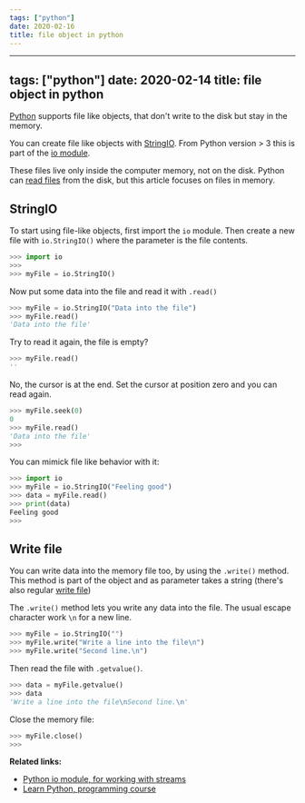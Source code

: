 ```yaml
---
tags: ["python"]
date: 2020-02-16
title: file object in python
---
```

---
tags: ["python"]
date: 2020-02-14
title: file object in python
---
<a href="https://python.org">Python</a> supports file like objects, that don't write to the disk but stay in the memory.

You can create file like objects with <a href="https://docs.python.org/2/library/stringio.html">StringIO</a>. From Python version > 3 this is part of the <a href="https://docs.python.org/3/library/io.html">io module</a>. 

These files live only inside the computer memory, not on the disk. Python can <a href="https://pythonbasics.org/read-file/">read files</a> from the disk, but this article focuses on files in memory.

## StringIO

To start using file-like objects, first import the `io` module. Then create a new file with `io.StringIO()` where the parameter is the file contents.

```python
>>> import io
>>> 
>>> myFile = io.StringIO()
```

Now put some data into the file and read it with `.read()`

```python
>>> myFile = io.StringIO("Data into the file")
>>> myFile.read()
'Data into the file'
```

Try to read it again, the file is empty?

```python
>>> myFile.read()
''
```

No, the cursor is at the end. Set the cursor at position zero and you can read again.

```python
>>> myFile.seek(0)
0
>>> myFile.read()
'Data into the file'
>>> 
```

You can mimick file like behavior with it:

```python
>>> import io
>>> myFile = io.StringIO("Feeling good")
>>> data = myFile.read()
>>> print(data)
Feeling good
>>> 
```

## Write file

You can write data into the memory file too, by using the `.write()` method. This method is part of the object and as parameter takes a string (there's also regular <a href="https://pythonbasics.org/write-file/">write file</a>)

The `.write()` method lets you write any data into the file. The usual escape character work `\n` for a new line.
 
```python
>>> myFile = io.StringIO("")
>>> myFile.write("Write a line into the file\n")
>>> myFile.write("Second line.\n")
```

Then read the file with `.getvalue()`.

```python
>>> data = myFile.getvalue()
>>> data
'Write a line into the file\nSecond line.\n'
```

Close the memory file:

```python
>>> myFile.close()
>>> 
```

**Related links:**
* <a href="https://docs.python.org/3/library/io.html">Python io module, for working with streams</a>
* <a href="https://gumroad.com/l/dcsp">Learn Python, programming course</a>


